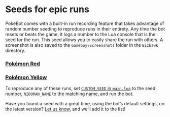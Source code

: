 # Seeds for epic runs

PokéBot comes with a built-in run recording feature that takes advantage of random number seeding to reproduce runs in their entirety. Any time the bot resets or beats the game, it logs a number to the Lua console that is the seed for the run. This seed allows you to easily share the run with others. A screenshot is also saved to the `Gameboy\Screenshots` folder in the `Bizhawk` directory.

### [Pokémon Red](https://github.com/kylecoburn/PokeBot/blob/master/wiki/red/Seeds.md)

### [Pokémon Yellow](https://github.com/kylecoburn/PokeBot/blob/master/wiki/yellow/Seeds.md)

To reproduce any of these runs, set [`CUSTOM_SEED` in `main.lua`](https://github.com/kylecoburn/PokeBot/blob/27aa1dcd2cec1bbe25607fa346836f63b349ad5f/main.lua#L5) to the seed number, `NIDORAN_NAME` to the matching name, and run the bot.

Have you found a seed with a great time, using the bot’s default settings, on the latest version? [Let us know](https://github.com/kylecoburn/PokeBot/issues/4), and we’ll add it to the list!
